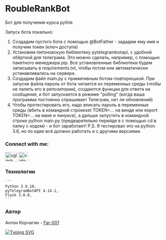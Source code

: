 # RoubleRankBot
Бот для получения курса рубля

Запуск бота локально:

1. Создадим пустого бота с помощью @BotFather - зададим ему имя и получим токен (ключ доступа)
2. Установим питоновскую библиотеку pytelegrambotapi, с удобной обёрткой для телеграма. Это можно сделать, например, с помощью пакетного менеджера pip. Все установленные библиотеки будем записывать в requirements.txt, чтобы потом они автоматически устанавливались на сервере.
3. Создадим файл main.py с примитивным ботом-повторюшкой. При запуске файла пароль от бота читается из переменных среды (чтобы не палить его в репозитории), создаются функции для ответа на сообщения, и бот запускается в режиме "polling" (когда ваша программа постоянно спрашивает Телеграм, нет ли обновлений)
4. Чтобы протестировать его, надо вписать пароль в переменные среды (вбить в командной строкеset TOKEN=... на винде или export TOKEN=... на маке и линуксе), а дальше запустить в командной строке python main.py (предварительно перейдя в с помощью cd в папку с кодом) - и бот заработает! P.S. Я тестировал это на python 3.6, но по идее всё должно работать и с другими версиями.

<h3 align="left">Connect with me:</h3>
<p align="left">
<a href="https://linkedin.com/in/vglnsk" target="blank"><img align="center" src="https://raw.githubusercontent.com/rahuldkjain/github-profile-readme-generator/master/src/images/icons/Social/linked-in-alt.svg" alt="vglnsk" height="30" width="40" /></a>
<a href="https://t.me/far_0011" target="_blank"><img align="center" src="https://img.shields.io/badge/-telegram-red?color=white&logo=telegram&logoColor=blue" alt="vglnsk" height="30"/></a>
</p>

### Технологии
    ```
    Python 3.9.10,
    pyTelegramBotAPI 4.14.1,
    Flask 3.0.0, 
    ```

### Автор
Антон Корчагин - [Far-001](https://github.com/Far-001)

[![Typing SVG](https://readme-typing-svg.herokuapp.com?color=%2336BCF7&lines=Python+developer+and+student)](https://git.io/typing-svg)